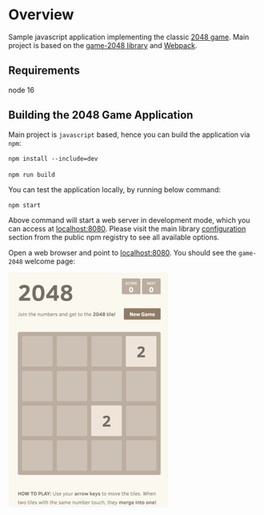 # Overview

Sample javascript application implementing the classic [2048 game](https://en.wikipedia.org/wiki/2048_(video_game)). Main project is based on the [game-2048 library](https://www.npmjs.com/package/game-2048) and [Webpack](https://webpack.js.org).

## Requirements  
node 16

## Building the 2048 Game Application

Main project is `javascript` based, hence you can build the application via `npm`:

```shell
npm install --include=dev

npm run build
```

You can test the application locally, by running below command:

```shell
npm start
```

Above command will start a web server in development mode, which you can access at [localhost:8080](http://localhost:8080). Please visit the main library [configuration](https://www.npmjs.com/package/game-2048#config) section from the public npm registry to see all available options.

Open a web browser and point to [localhost:8080](http://localhost:8080/). You should see the `game-2048` welcome page:

![2048 Game Welcome Page](assets/images/game-2048-welcome-page.png)
